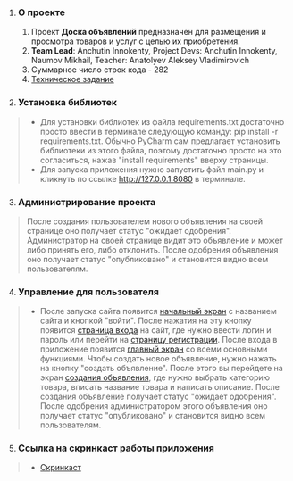 1. ### **О проекте**
    1. Проект **Доска объявлений** предназначен для размещения и просмотра товаров и услуг
       с целью их приобретения. 
    2. **Team Lead**: Anchutin Innokenty, Project Devs: Anchutin Innokenty, Naumov Mikhail, Teacher: Anatolyev Aleksey
   Vladimirovich
    3. Суммарное число строк кода - 282 
    4. [Техническое задание](materials%2Ftechnical_specification.md)
2. ### **Установка библиотек**
> - Для установки библиотек из файла requirements.txt достаточно просто ввести в терминале следующую команду: 
    pip install -r requirements.txt. Обычно PyCharm сам предлагает установить библиотеки из этого файла, поэтому 
    достаточно просто на это согласиться, нажав "install requirements" вверху страницы.
> - Для запуска приложения нужно запустить файл main.py и кликнуть по ссылке http://127.0.0.1:8080 в терминале.
3. ### **Администрирование проекта**
> После создания пользователем нового объявления на своей странице оно получает статус "ожидает одобрения".
Администратор на своей странице видит это объявление и может либо принять его, либо отклонить. После одобрения 
объявления оно получает статус "опубликовано" и становится видно всем пользователям.
4. ### **Управление для пользователя**
> - После запуска сайта появится [начальный экран](materials/first_screen.JPG) с названием сайта и кнопкой "войти".
После нажатия на эту кнопку появится [страница входа](materials/enter_screen.JPG) на сайт, где нужно ввести логин и пароль или перейти на 
[страницу регистрации](materials/registration_page.JPG). После входа в приложение появится [главный экран](materials/main_screen.JPG)
со всеми основными функциями. Чтобы создать новое объявление, нужно нажать на кнопку "создать объявление". После этого
вы перейдете на экран [создания объявления](materials/create_screen.JPG), где нужно выбрать категорию товара, вписать 
название товара и написать описание. После создания объявление получает статус "ожидает одобрения". После одобрения 
администратором этого объявления оно получает статус "опубликовано" и становится видно всем пользователям.
5. ### **Ссылка на скринкаст работы приложения**
> - [Скринкаст](https://vkvideo.ru/video742577835_456239019)